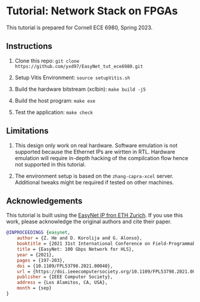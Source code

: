 # Tutorial: Network Stack on FPGAs
This tutorial is prepared for Cornell ECE 6980, Spring 2023.

## Instructions
1. Clone this repo:
`git clone https://github.com/yxd97/EasyNet_tut_ece6980.git`

2. Setup Vitis Environment:
`source setupVitis.sh`

3. Build the hardware bitstream (xclbin): `make build -j5`

4. Build the host program: `make exe`

5. Test the application: `make check`

## Limitations
1. This design only work on real hardware. 
Software emulation is not supported because the Ethernet IPs are wirtten in RTL.
Hardware emulation will require in-depth hacking of the compilcation flow hence not supported in this tutorial.

2. The environment setup is based on the `zhang-capra-xcel` server. Additional tweaks might be required if tested on other machines.

## Acknowledgements
This tutorial is built using the [EasyNet IP fron ETH Zurich](https://github.com/fpgasystems/Vitis_with_100Gbps_TCP-IP). If you use this work, please acknowledge the original authors and cite their paper.
```bibtex
@INPROCEEDINGS {easynet,
    author = {Z. He and D. Korolija and G. Alonso},
    booktitle = {2021 31st International Conference on Field-Programmable Logic and Applications (FPL)},
    title = {EasyNet: 100 Gbps Network for HLS},
    year = {2021},
    pages = {197-203},
    doi = {10.1109/FPL53798.2021.00040},
    url = {https://doi.ieeecomputersociety.org/10.1109/FPL53798.2021.00040},
    publisher = {IEEE Computer Society},
    address = {Los Alamitos, CA, USA},
    month = {sep}
}
```